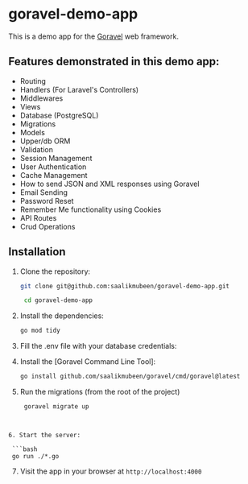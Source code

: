 
# goravel-demo-app

This is a demo app for the [Goravel](https://github.com/saalikmubeen/goravel) web framework.



## Features demonstrated in this demo app:

- Routing
- Handlers (For Laravel's Controllers)
- Middlewares
- Views
- Database (PostgreSQL)
- Migrations
- Models
- Upper/db ORM
- Validation
- Session Management
- User Authentication
- Cache Management
- How to send JSON and XML responses using Goravel
- Email Sending
- Password Reset
- Remember Me functionality using Cookies
- API Routes
- Crud Operations



## Installation

1. Clone the repository:

   ```bash
   git clone git@github.com:saalikmubeen/goravel-demo-app.git

    cd goravel-demo-app
    ```

2. Install the dependencies:

   ```bash
   go mod tidy
   ```


3. Fill the .env file with your database credentials:



4. Install the [Goravel Command Line Tool]:

   ```bash
   go install github.com/saalikmubeen/goravel/cmd/goravel@latest
   ```

5. Run the migrations (from the root of the project)

   ```bash
    goravel migrate up
  ```


6. Start the server:

   ```bash
   go run ./*.go
   ```


7. Visit the app in your browser at `http://localhost:4000`
